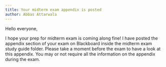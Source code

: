 ```yaml
---
title: Your midterm exam appendix is posted
author: Abbas Attarwala
---
```


Hello everyone,

I hope your prep for midterm exam is coming along fine! I have posted the appendix section of your exam on Blackboard inside the midterm exam study guide folder. Please take a moment before the exam to have a look at this appendix. You may or not require all the information on the appendix during the exam. 
